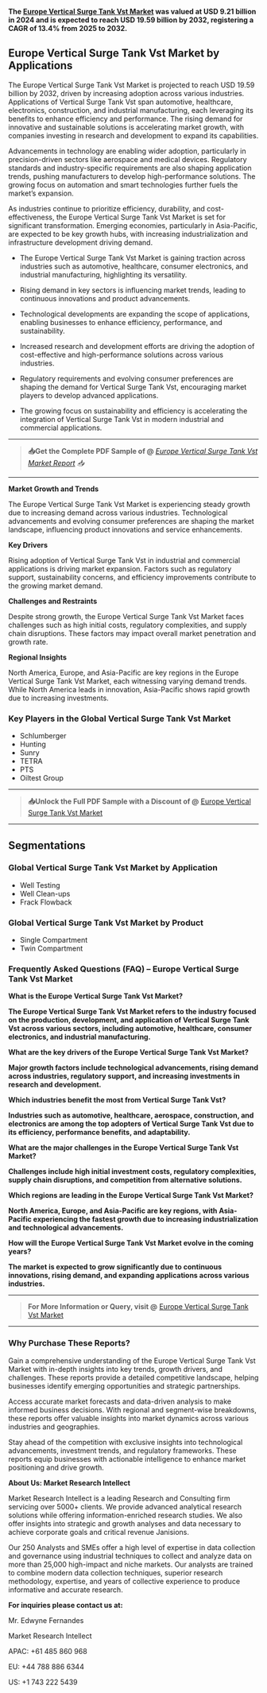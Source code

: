 <p><strong>The <a href="https://www.marketresearchintellect.com/download-sample/?rid=253929&amp;utm_source=Pulse-April-Europe&amp;utm_medium=852">Europe Vertical Surge Tank Vst Market</a> was valued at USD 9.21 billion in 2024 and is expected to reach USD 19.59 billion by 2032, registering a CAGR of 13.4% from 2025 to 2032.</strong></p><h2>Europe Vertical Surge Tank Vst Market by Applications&nbsp;</h2><p><p>The Europe Vertical Surge Tank Vst Market is projected to reach USD 19.59 billion by 2032, driven by increasing adoption across various industries. Applications of Vertical Surge Tank Vst span automotive, healthcare, electronics, construction, and industrial manufacturing, each leveraging its benefits to enhance efficiency and performance. The rising demand for innovative and sustainable solutions is accelerating market growth, with companies investing in research and development to expand its capabilities.</p><p>Advancements in technology are enabling wider adoption, particularly in precision-driven sectors like aerospace and medical devices. Regulatory standards and industry-specific requirements are also shaping application trends, pushing manufacturers to develop high-performance solutions. The growing focus on automation and smart technologies further fuels the market&rsquo;s expansion.</p><p>As industries continue to prioritize efficiency, durability, and cost-effectiveness, the Europe Vertical Surge Tank Vst Market is set for significant transformation. Emerging economies, particularly in Asia-Pacific, are expected to be key growth hubs, with increasing industrialization and infrastructure development driving demand.</p></p><ul><li><p>The Europe Vertical Surge Tank Vst Market is gaining traction across industries such as automotive, healthcare, consumer electronics, and industrial manufacturing, highlighting its versatility.</p></li><li><p>Rising demand in key sectors is influencing market trends, leading to continuous innovations and product advancements.</p></li><li><p>Technological developments are expanding the scope of applications, enabling businesses to enhance efficiency, performance, and sustainability.</p></li><li><p>Increased research and development efforts are driving the adoption of cost-effective and high-performance solutions across various industries.</p></li><li><p>Regulatory requirements and evolving consumer preferences are shaping the demand for Vertical Surge Tank Vst, encouraging market players to develop advanced applications.</p></li><li><p>The growing focus on sustainability and efficiency is accelerating the integration of Vertical Surge Tank Vst in modern industrial and commercial applications.</p></li></ul><hr /><blockquote><p><strong><span class="font-[700]">📥Get the Complete PDF Sample of @ </span></strong><em><span class="font-[700]"><a href="https://www.marketresearchintellect.com/download-sample/?rid=253929&amp;utm_source=Pulse-April-Europe&amp;utm_medium=852" target="_blank" data-tracking-control-name="article-ssr-frontend-pulse_little-text-block" data-tracking-will-navigate="" data-test-link="">Europe Vertical Surge Tank Vst Market Report</a>&nbsp;📥</span></em></p></blockquote><hr /><p class="" data-start="77" data-end="360"><strong data-start="77" data-end="105">Market Growth and Trends</strong></p><p class="" data-start="77" data-end="360">The Europe Vertical Surge Tank Vst Market is experiencing steady growth due to increasing demand across various industries. Technological advancements and evolving consumer preferences are shaping the market landscape, influencing product innovations and service enhancements.</p><p class="" data-start="362" data-end="606"><strong data-start="362" data-end="377">Key Drivers</strong></p><p class="" data-start="362" data-end="606">Rising adoption of Vertical Surge Tank Vst in industrial and commercial applications is driving market expansion. Factors such as regulatory support, sustainability concerns, and efficiency improvements contribute to the growing market demand.</p><p class="" data-start="608" data-end="849"><strong data-start="608" data-end="637">Challenges and Restraints</strong></p><p class="" data-start="608" data-end="849">Despite strong growth, the Europe Vertical Surge Tank Vst Market faces challenges such as high initial costs, regulatory complexities, and supply chain disruptions. These factors may impact overall market penetration and growth rate.</p><p class="" data-start="851" data-end="1095"><strong data-start="851" data-end="872">Regional Insights</strong></p><p class="" data-start="851" data-end="1095">North America, Europe, and Asia-Pacific are key regions in the Europe Vertical Surge Tank Vst Market, each witnessing varying demand trends. While North America leads in innovation, Asia-Pacific shows rapid growth due to increasing investments.</p><p><h3>Key Players in the Global Vertical Surge Tank Vst Market </h3><ul><li>Schlumberger</li><li>Hunting</li><li>Sunry</li><li>TETRA</li><li>PTS</li><li>Oiltest Group</li></ul></p><hr /><blockquote><p><strong>📥Unlock the Full PDF Sample with a Discount of @</strong> <a href="https://www.marketresearchintellect.com/ask-for-discount/?rid=253929&amp;utm_source=Pulse-April-Europe&amp;utm_medium=852">Europe Vertical Surge Tank Vst Market</a></p></blockquote><hr /><p><h2>Segmentations</h2><h3>Global Vertical Surge Tank Vst Market by Application</h3><ul><li>Well Testing</li><li>Well Clean-ups</li><li>Frack Flowback</li></ul><h3>Global Vertical Surge Tank Vst Market by Product</h3><ul><li>Single Compartment</li><li>Twin Compartment</li></ul></p><h3><strong>Frequently Asked Questions (FAQ) &ndash; Europe Vertical Surge Tank Vst Market</strong></h3><p><strong>What is the Europe Vertical Surge Tank Vst Market?</strong></p><p><strong>The Europe Vertical Surge Tank Vst Market refers to the industry focused on the production, development, and application of Vertical Surge Tank Vst across various sectors, including automotive, healthcare, consumer electronics, and industrial manufacturing.</strong></p><p><strong>What are the key drivers of the Europe Vertical Surge Tank Vst Market?</strong></p><p><strong>Major growth factors include technological advancements, rising demand across industries, regulatory support, and increasing investments in research and development.</strong></p><p><strong>Which industries benefit the most from Vertical Surge Tank Vst?</strong></p><p><strong>Industries such as automotive, healthcare, aerospace, construction, and electronics are among the top adopters of Vertical Surge Tank Vst due to its efficiency, performance benefits, and adaptability.</strong></p><p><strong>What are the major challenges in the Europe Vertical Surge Tank Vst Market?</strong></p><p><strong>Challenges include high initial investment costs, regulatory complexities, supply chain disruptions, and competition from alternative solutions.</strong></p><p><strong>Which regions are leading in the Europe Vertical Surge Tank Vst Market?</strong></p><p><strong>North America, Europe, and Asia-Pacific are key regions, with Asia-Pacific experiencing the fastest growth due to increasing industrialization and technological advancements.</strong></p><p><strong>How will the Europe Vertical Surge Tank Vst Market evolve in the coming years?</strong></p><p><strong>The market is expected to grow significantly due to continuous innovations, rising demand, and expanding applications across various industries.</strong></p><hr /><blockquote><p><span class="font-[700]"><strong>For More Information or Query, visit&nbsp;@</strong>&nbsp;</span><span class="font-[700]"><a href="https://www.marketresearchintellect.com/product/global-vertical-surge-tank-vst-market-size-and-forecast/?utm_source=Linkedin&utm_medium=852" target="_blank" data-tracking-control-name="article-ssr-frontend-pulse_little-text-block" data-tracking-will-navigate="" data-test-link="">Europe Vertical Surge Tank Vst Market</a></span></p></blockquote><hr /><h3><strong data-start="0" data-end="31">Why Purchase These Reports?</strong></h3><p class="" data-start="35" data-end="297">Gain a comprehensive understanding of the Europe Vertical Surge Tank Vst Market with in-depth insights into key trends, growth drivers, and challenges. These reports provide a detailed competitive landscape, helping businesses identify emerging opportunities and strategic partnerships.</p><p class="" data-start="299" data-end="540">Access accurate market forecasts and data-driven analysis to make informed business decisions. With regional and segment-wise breakdowns, these reports offer valuable insights into market dynamics across various industries and geographies.</p><p class="" data-start="542" data-end="784">Stay ahead of the competition with exclusive insights into technological advancements, investment trends, and regulatory frameworks. These reports equip businesses with actionable intelligence to enhance market positioning and drive growth.</p><p><strong><span class="font-[700]">About Us: Market Research Intellect</span></strong></p><p><span class="">Market Research Intellect is a leading Research and Consulting firm servicing over 5000+ clients. We provide advanced analytical research solutions while offering information-enriched research studies.&nbsp;</span>We also offer insights into strategic and growth analyses and data necessary to achieve corporate goals and critical revenue Janisions.</p><p><span class="">Our 250 Analysts and SMEs offer a high level of expertise in data collection and governance using industrial techniques to collect and analyze data on more than 25,000 high-impact and niche markets. Our analysts are trained to combine modern data collection techniques, superior research methodology, expertise, and years of collective experience to produce informative and accurate research.</span></p><p><strong>For inquiries please contact us at:</strong></p><p>Mr. Edwyne Fernandes</p><p>Market Research Intellect</p><p>APAC: +61 485 860 968</p><p>EU: +44 788 886 6344</p><p>US: +1 743 222 5439</p>